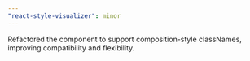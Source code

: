 ```yaml
---
"react-style-visualizer": minor
---
```


Refactored the component to support composition-style classNames, improving compatibility and flexibility.
